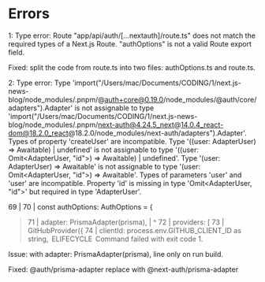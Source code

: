 
# Errors

1:
Type error: Route "app/api/auth/[...nextauth]/route.ts" does not match the required types of a Next.js Route. 
 "authOptions" is not a valid Route export field.


Fixed: split the code from route.ts into two files: authOptions.ts and route.ts.


2:
Type error: Type 'import("/Users/mac/Documents/CODING/1/next.js-news-blog/node_modules/.pnpm/@auth+core@0.19.0/node_modules/@auth/core/adapters").Adapter' is not assignable to type 'import("/Users/mac/Documents/CODING/1/next.js-news-blog/node_modules/.pnpm/next-auth@4.24.5_next@14.0.4_react-dom@18.2.0_react@18.2.0/node_modules/next-auth/adapters").Adapter'.
  Types of property 'createUser' are incompatible.
    Type '((user: AdapterUser) => Awaitable<AdapterUser>) | undefined' is not assignable to type '((user: Omit<AdapterUser, "id">) => Awaitable<AdapterUser>) | undefined'.
      Type '(user: AdapterUser) => Awaitable<AdapterUser>' is not assignable to type '(user: Omit<AdapterUser, "id">) => Awaitable<AdapterUser>'.
        Types of parameters 'user' and 'user' are incompatible.
          Property 'id' is missing in type 'Omit<AdapterUser, "id">' but required in type 'AdapterUser'.

  69 |
  70 | const authOptions: AuthOptions = {
> 71 |   adapter: PrismaAdapter(prisma),
     |   ^
  72 |   providers:  [
  73 |     GitHubProvider({
  74 |       clientId: process.env.GITHUB_CLIENT_ID as string,
 ELIFECYCLE  Command failed with exit code 1.

Issue: with adapter: PrismaAdapter(prisma), line only on run build.



Fixed: @auth/prisma-adapter replace with @next-auth/prisma-adapter

